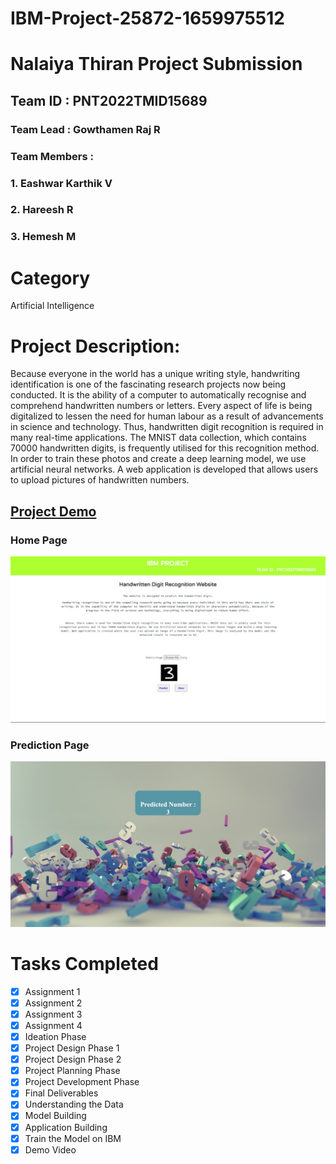 # IBM-Project-25872-1659975512

# Nalaiya Thiran Project Submission

## Team ID : PNT2022TMID15689

### Team Lead : Gowthamen Raj R

### Team Members : 

### 1. Eashwar Karthik V
### 2. Hareesh R
### 3. Hemesh M


# Category
Artificial Intelligence
# Project Description:

Because everyone in the world has a unique writing style, handwriting identification is one of the fascinating research projects now being conducted. It is the ability of a computer to automatically recognise and comprehend handwritten numbers or letters. Every aspect of life is being digitalized to lessen the need for human labour as a result of advancements in science and technology. Thus, handwritten digit recognition is required in many real-time applications. The MNIST data collection, which contains 70000 handwritten digits, is frequently utilised for this recognition method. In order to train these photos and create a deep learning model, we use artificial neural networks. A web application is developed that allows users to upload pictures of handwritten numbers. 



## [Project Demo](https://drive.google.com/file/d/1-ukrYLSnJMtknq32et0c8kP9b4JtFvAY/view?usp=share_link)


### Home Page
![Demo Front page](https://github.com/IBM-EPBL/IBM-Project-25872-1659975512/blob/main/Final%20Deliverables/Static/images/WhatsApp%20Image%202022-11-17%20at%2012.08.56%20PM.jpeg)


### Prediction Page
![Result Page](https://github.com/IBM-EPBL/IBM-Project-25872-1659975512/blob/main/Final%20Deliverables/Static/images/WhatsApp%20Image%202022-11-17%20at%2012.11.47%20PM.jpeg)


# Tasks Completed

- [x] Assignment 1
- [x] Assignment 2
- [x] Assignment 3
- [x] Assignment 4
- [x] Ideation Phase
- [x] Project Design Phase 1
- [x] Project Design Phase 2
- [x] Project Planning Phase
- [x] Project Development Phase
- [x] Final Deliverables
- [x] Understanding the Data
- [x] Model Building
- [x] Application Building
- [x] Train the Model on IBM
- [x] Demo Video